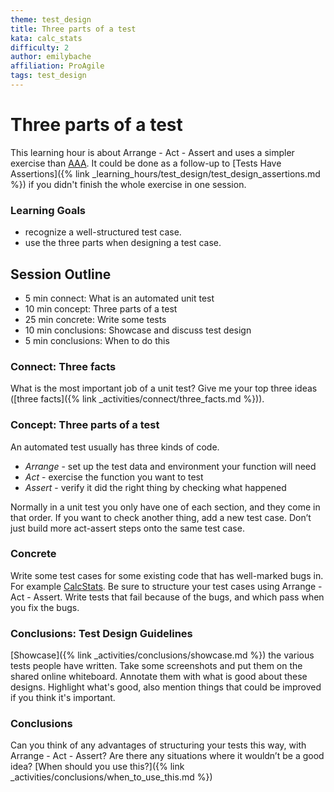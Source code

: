 ```yaml
---
theme: test_design
title: Three parts of a test
kata: calc_stats
difficulty: 2
author: emilybache
affiliation: ProAgile
tags: test_design
---
```


# Three parts of a test

This learning hour is about Arrange - Act - Assert and uses a simpler exercise than [AAA](arrange_act_assert.html). It could be done as a follow-up to [Tests Have Assertions]({% link _learning_hours/test_design/test_design_assertions.md %}) if you didn't finish the whole exercise in one session.

### Learning Goals

- recognize a well-structured test case.
- use the three parts when designing a test case.

## Session Outline

* 5 min connect: What is an automated unit test  
* 10 min concept: Three parts of a test  
* 25 min concrete: Write some tests
* 10 min conclusions: Showcase and discuss test design
* 5 min conclusions: When to do this


### Connect: Three facts
What is the most important job of a unit test? Give me your top three ideas ([three facts]({% link _activities/connect/three_facts.md %})).

### Concept: Three parts of a test
An automated test usually has three kinds of code.

* _Arrange_ - set up the test data and environment your function will need
* _Act_ - exercise the function you want to test
* _Assert_ - verify it did the right thing by checking what happened

Normally in a unit test you only have one of each section, and they come in that order. If you want to check another thing, add a new test case. Don’t just build more act-assert steps onto the same test case.

### Concrete
Write some test cases for some existing code that has well-marked bugs in. For example [CalcStats](https://github.com/emilybache/CalcStats-TestDesign-Kata). Be sure to structure your test cases using Arrange - Act - Assert. Write tests that fail because of the bugs, and which pass when you fix the bugs.

### Conclusions: Test Design Guidelines
[Showcase]({% link _activities/conclusions/showcase.md %}) the various tests people have written. Take some screenshots and put them on the shared online whiteboard. Annotate them with what is good about these designs. Highlight what's good, also mention things that could be improved if you think it's important.

### Conclusions
Can you think of any advantages of structuring your tests this way, with Arrange - Act - Assert? Are there any situations where it wouldn’t be a good idea? [When should you use this?]({% link _activities/conclusions/when_to_use_this.md %})
